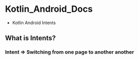 # Kotlin_Android_Docs
* Kotlin Android Intents
## What is Intents?
### Intent ⇒  Switching from one page to another another 

